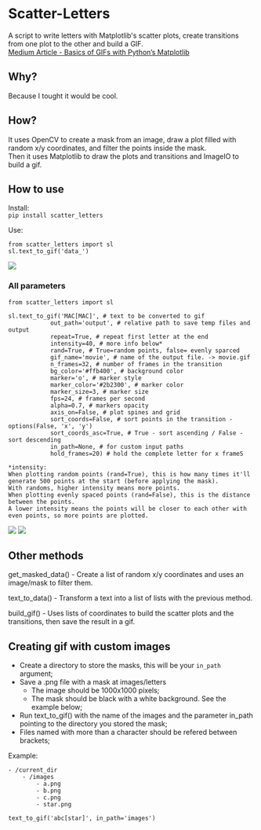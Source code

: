 # Scatter-Letters
A script to write letters with Matplotlib's scatter plots, create transitions from one plot to the other and build a GIF.  
[Medium Article - Basics of GIFs with Python’s Matplotlib](https://towardsdatascience.com/basics-of-gifs-with-pythons-matplotlib-54dd544b6f30)  

## Why?
Because I tought it would be cool.  

## How?
It uses OpenCV to create a mask from an image, draw a plot filled with random x/y coordinates, and filter the points inside the mask.  
Then it uses Matplotlib to draw the plots and transitions and ImageIO to build a gif.  

## How to use

Install:  
`pip install scatter_letters`  
  
Use:

    from scatter_letters import sl
    sl.text_to_gif('data_')

![](https://i.imgur.com/4GM3RNE.gif)  


### All parameters 
    from scatter_letters import sl

    sl.text_to_gif('MAC[MAC]', # text to be converted to gif
                out_path='output', # relative path to save temp files and output
                repeat=True, # repeat first letter at the end
                intensity=40, # more info below*
                rand=True, # True=random points, false= evenly sparced
                gif_name='movie', # name of the output file. -> movie.gif
                n_frames=32, # number of frames in the transition
                bg_color='#ffb400', # background color
                marker='o', # marker style
                marker_color='#2b2300', # marker color 
                marker_size=3, # marker size
                fps=24, # frames per second
                alpha=0.7, # markers opacity
                axis_on=False, # plot spines and grid
                sort_coords=False, # sort points in the transition - options(False, 'x', 'y')
                sort_coords_asc=True, # True - sort ascending / False - sort descending
                in_path=None, # for custom input paths
                hold_frames=20) # hold the complete letter for x frameS

    *intensity:  
    When plotting random points (rand=True), this is how many times it'll generate 500 points at the start (before applying the mask).  
    With randoms, higher intensity means more points.  
    When plotting evenly spaced points (rand=False), this is the distance between the points.  
    A lower intensity means the points will be closer to each other with even points, so more points are plotted.


![](images/examples/mac.gif)
![](https://i.imgur.com/AxazcRR.gif)  
  
## Other methods
get_masked_data() - Create a list of random x/y coordinates and uses an image/mask to filter them.  
  
text_to_data() - Transform a text into a list of lists with the previous method.  
  
build_gif() - Uses lists of coordinates to build the scatter plots and the transitions, then save the result in a gif.  
  
## Creating gif with custom images  
  
- Create a directory to store the masks, this will be your `in_path` argument;
- Save a .png file with a mask at images/letters 
    - The image should be 1000x1000 pixels;
    - The mask should be black with a white background. See the example below;
- Run text_to_gif() with the name of the images and the parameter in_path pointing to the directory you stored the mask;
- Files named with more than a character should be refered between brackets;
  
Example:

    - /current_dir
        - /images
            - a.png
            - b.png
            - c.png
            - star.png

`text_to_gif('abc[star]', in_path='images')`
